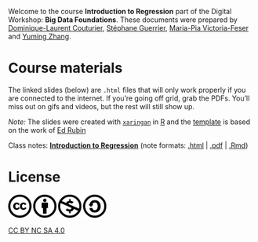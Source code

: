 
Welcome to the course **Introduction to Regression** part of the Digital
Workshop: **Big Data Foundations**. These documents were prepared by
[Dominique-Laurent Couturier](https://github.com/dlc48), [Stéphane
Guerrier](https://stephaneguerrier.com/), [Maria-Pia
Victoria-Feser](https://www.unige.ch/gsem/en/research/faculty/all/maria-pia-victoria-feser/)
and [Yuming Zhang](https://github.com/Yuming-Zhang).

# Course materials

The linked slides (below) are `.html` files that will only work properly
if you are connected to the internet. If you’re going off grid, grab the
PDFs. You’ll miss out on gifs and videos, but the rest will still show
up.

*Note:* The slides were created with
[`xaringan`](https://github.com/yihui/xaringan/wiki) in
[R](cran.r-project.org) and the
[template](https://github.com/edrubin/EC607S20) is based on the work of
[Ed Rubin](https://edrub.in)

Class notes: **[Introduction to
Regression](https://raw.githack.com/stephaneguerrier/intro_regression/main/main.html)**
(note formats:
[.html](https://raw.githack.com/stephaneguerrier/intro_regression/main/main.html)
|
[.pdf](https://raw.githack.com/stephaneguerrier/intro_regression/main/main.pdf)
|
[.Rmd](https://raw.githack.com/stephaneguerrier/intro_regression/main/main.Rmd))

# License

<img src="pics/liscence.png" alt="drawing" width="200"/>

[CC BY NC SA 4.0](https://creativecommons.org/licenses/by-nc-sa/4.0/)

